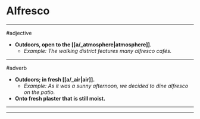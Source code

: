 # Alfresco
---
#adjective
- **Outdoors, open to the [[a/_atmosphere|atmosphere]].**
	- _Example: The walking district features many alfresco cafés._
---
#adverb
- **Outdoors; in fresh [[a/_air|air]].**
	- _Example: As it was a sunny afternoon, we decided to dine alfresco on the patio._
- **Onto fresh plaster that is still moist.**
---
---
